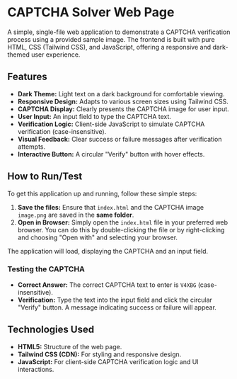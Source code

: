 # CAPTCHA Solver Web Page

A simple, single-file web application to demonstrate a CAPTCHA verification process using a provided sample image. The frontend is built with pure HTML, CSS (Tailwind CSS), and JavaScript, offering a responsive and dark-themed user experience.

## Features

*   **Dark Theme:** Light text on a dark background for comfortable viewing.
*   **Responsive Design:** Adapts to various screen sizes using Tailwind CSS.
*   **CAPTCHA Display:** Clearly presents the CAPTCHA image for user input.
*   **User Input:** An input field to type the CAPTCHA text.
*   **Verification Logic:** Client-side JavaScript to simulate CAPTCHA verification (case-insensitive).
*   **Visual Feedback:** Clear success or failure messages after verification attempts.
*   **Interactive Button:** A circular "Verify" button with hover effects.

## How to Run/Test

To get this application up and running, follow these simple steps:

1.  **Save the files:** Ensure that `index.html` and the CAPTCHA image `image.png` are saved in the **same folder**.
2.  **Open in Browser:** Simply open the `index.html` file in your preferred web browser. You can do this by double-clicking the file or by right-clicking and choosing "Open with" and selecting your browser.

The application will load, displaying the CAPTCHA and an input field.

### Testing the CAPTCHA

*   **Correct Answer:** The correct CAPTCHA text to enter is `V4XBG` (case-insensitive).
*   **Verification:** Type the text into the input field and click the circular "Verify" button. A message indicating success or failure will appear.

## Technologies Used

*   **HTML5:** Structure of the web page.
*   **Tailwind CSS (CDN):** For styling and responsive design.
*   **JavaScript:** For client-side CAPTCHA verification logic and UI interactions.
